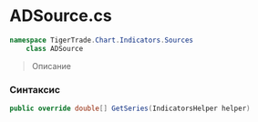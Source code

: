 
# ADSource.cs
```csharp
namespace TigerTrade.Chart.Indicators.Sources  
    class ADSource
```

> Описание

### Синтаксис
```csharp
public override double[] GetSeries(IndicatorsHelper helper)
```

